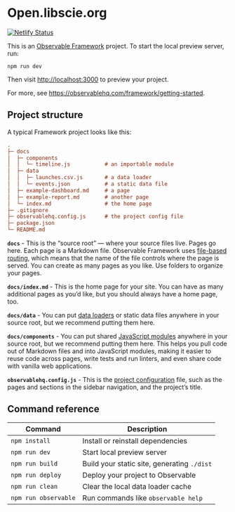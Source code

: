 # Open.libscie.org

[![Netlify Status](https://api.netlify.com/api/v1/badges/dc4f4863-3f29-4761-a398-277e6b44376c/deploy-status)](https://app.netlify.com/sites/open-libscie-org/deploys)

This is an [Observable Framework](https://observablehq.com/framework) project. To start the local preview server, run:

```
npm run dev
```

Then visit <http://localhost:3000> to preview your project.

For more, see <https://observablehq.com/framework/getting-started>.

## Project structure

A typical Framework project looks like this:

```ini
.
├─ docs
│  ├─ components
│  │  └─ timeline.js           # an importable module
│  ├─ data
│  │  ├─ launches.csv.js       # a data loader
│  │  └─ events.json           # a static data file
│  ├─ example-dashboard.md     # a page
│  ├─ example-report.md        # another page
│  └─ index.md                 # the home page
├─ .gitignore
├─ observablehq.config.js      # the project config file
├─ package.json
└─ README.md
```

**`docs`** - This is the “source root” — where your source files live. Pages go here. Each page is a Markdown file. Observable Framework uses [file-based routing](https://observablehq.com/framework/routing), which means that the name of the file controls where the page is served. You can create as many pages as you like. Use folders to organize your pages.

**`docs/index.md`** - This is the home page for your site. You can have as many additional pages as you’d like, but you should always have a home page, too.

**`docs/data`** - You can put [data loaders](https://observablehq.com/framework/loaders) or static data files anywhere in your source root, but we recommend putting them here.

**`docs/components`** - You can put shared [JavaScript modules](https://observablehq.com/framework/javascript/imports) anywhere in your source root, but we recommend putting them here. This helps you pull code out of Markdown files and into JavaScript modules, making it easier to reuse code across pages, write tests and run linters, and even share code with vanilla web applications.

**`observablehq.config.js`** - This is the [project configuration](https://observablehq.com/framework/config) file, such as the pages and sections in the sidebar navigation, and the project’s title.

## Command reference

| Command           | Description                                              |
| ----------------- | -------------------------------------------------------- |
| `npm install`            | Install or reinstall dependencies                        |
| `npm run dev`        | Start local preview server                               |
| `npm run build`      | Build your static site, generating `./dist`              |
| `npm run deploy`     | Deploy your project to Observable                        |
| `npm run clean`      | Clear the local data loader cache                        |
| `npm run observable` | Run commands like `observable help`                      |
